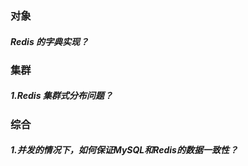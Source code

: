 ### 对象

##### Redis 的字典实现？

### 集群

##### 1.Redis 集群式分布问题？

### 综合

##### 1.并发的情况下，如何保证MySQL和Redis的数据一致性？

